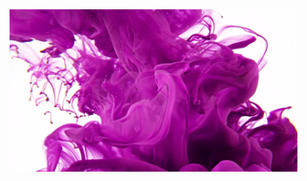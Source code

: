 <!-- # [ForBetterWeb](http://forbetterweb.com/) - [Cover Countdown](http://forbetterweb.com/htmlandbootstrap/cover-countdown-one-page-websites-html-bootstrap/) -->

<!-- <img src="https://raw.githubusercontent.com/elkindnet/forbetterweb-cover-countdown/gh-pages/img/screenshot.jpg"> -->
<img src="img/cover.jpg">
<!-- 
## Creator

ForBetterWeb was created by and is maintained by **Jeny Elkind**, [elkind.net](http://elkind.net/).

* https://github.com/jenyelkind
* https://elkind.net
* https://www.facebook.com/jenyelkind

ForBetterWeb is based on the [Bootstrap](http://getbootstrap.com/) framework created by [Mark Otto](https://twitter.com/mdo) and [Jacob Thorton](https://twitter.com/fat). -->

## Copyright and License

Copyright 2021 bedhabits
# virtuoso - comunidade de vinhos biodinâmicos e naturais
